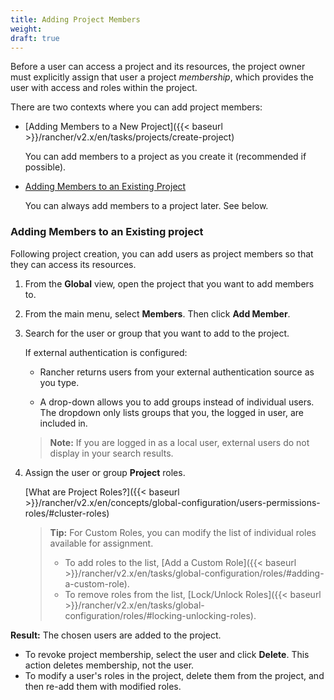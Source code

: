 ```yaml
---
title: Adding Project Members
weight: 
draft: true
---
```


Before a user can access a project and its resources, the project owner must explicitly assign that user a project _membership_, which provides the user with access and roles within the project.

There are two contexts where you can add project members:

- [Adding Members to a New Project]({{< baseurl >}}/rancher/v2.x/en/tasks/projects/create-project)

    You can add members to a project as you create it (recommended if possible).

- [Adding Members to an Existing Project](#adding-members-to-an-existing-project)

	You can always add members to a project later. See below.

### Adding Members to an Existing project

Following project creation, you can add users as project members so that they can access its resources.

1. From the **Global** view, open the project that you want to add members to.

2. From the main menu, select **Members**. Then click **Add Member**.

3. Search for the user or group that you want to add to the project.

 	If external authentication is configured:
	
	-  Rancher returns users from your external authentication source as you type.  
	
	- A drop-down allows you to add groups instead of individual users. The dropdown only lists groups that you, the logged in user, are included in.

	>**Note:** If you are logged in as a local user, external users do not display in your search results.

1. Assign the user or group **Project** roles.  

	[What are Project Roles?]({{< baseurl >}}/rancher/v2.x/en/concepts/global-configuration/users-permissions-roles/#cluster-roles)

	>**Tip:** For Custom Roles, you can modify the list of individual roles available for assignment.
	>
	> - To add roles to the list, [Add a Custom Role]({{< baseurl >}}/rancher/v2.x/en/tasks/global-configuration/roles/#adding-a-custom-role).
	> - To remove roles from the list, [Lock/Unlock Roles]({{< baseurl >}}/rancher/v2.x/en/tasks/global-configuration/roles/#locking-unlocking-roles).

**Result:** The chosen users are added to the project.

- To revoke project membership, select the user and click **Delete**. This action deletes membership, not the user.
- To modify a user's roles in the project, delete them from the project, and then re-add them with modified roles.
